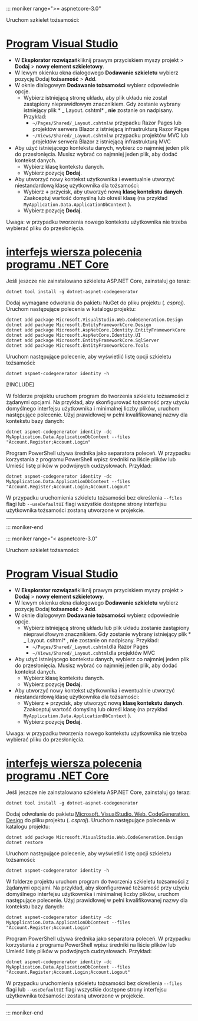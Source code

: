 ::: moniker range=">= aspnetcore-3.0"

Uruchom szkielet tożsamości:

# <a name="visual-studio"></a>[Program Visual Studio](#tab/visual-studio)

* W **Eksplorator rozwiązań**kliknij prawym przyciskiem myszy projekt > **Dodaj** > **nowy element szkieletowy**.
* W lewym okienku okna dialogowego **Dodawanie szkieletu** wybierz pozycję Dodaj **tożsamość** > **Add**.
* W oknie dialogowym **Dodawanie tożsamości** wybierz odpowiednie opcje.
  * Wybierz istniejącą stronę układu, aby plik układu nie został zastąpiony nieprawidłowym znacznikiem. Gdy zostanie wybrany istniejący plik * \_ Layout. cshtml* , **nie** zostanie on nadpisany. Przykład:
    * `~/Pages/Shared/_Layout.cshtml`w przypadku Razor Pages lub projektów serwera Blazor z istniejącą infrastrukturą Razor Pages
    * `~/Views/Shared/_Layout.cshtml`w przypadku projektów MVC lub projektów serwera Blazor z istniejącą infrastrukturą MVC
* Aby użyć istniejącego kontekstu danych, wybierz co najmniej jeden plik do przesłonięcia. Musisz wybrać co najmniej jeden plik, aby dodać kontekst danych.
  * Wybierz klasę kontekstu danych.
  * Wybierz pozycję **Dodaj**.
* Aby utworzyć nowy kontekst użytkownika i ewentualnie utworzyć niestandardową klasę użytkownika dla tożsamości:
  * Wybierz **+** przycisk, aby utworzyć nową **klasę kontekstu danych**. Zaakceptuj wartość domyślną lub określ klasę (na przykład `MyApplication.Data.ApplicationDbContext` ).
  * Wybierz pozycję **Dodaj**.

Uwaga: w przypadku tworzenia nowego kontekstu użytkownika nie trzeba wybierać pliku do przesłonięcia.

# <a name="net-core-cli"></a>[interfejs wiersza polecenia programu .NET Core](#tab/netcore-cli)

Jeśli jeszcze nie zainstalowano szkieletu ASP.NET Core, zainstaluj go teraz:

```dotnetcli
dotnet tool install -g dotnet-aspnet-codegenerator
```

Dodaj wymagane odwołania do pakietu NuGet do pliku projektu (*. csproj*). Uruchom następujące polecenia w katalogu projektu:

```dotnetcli
dotnet add package Microsoft.VisualStudio.Web.CodeGeneration.Design
dotnet add package Microsoft.EntityFrameworkCore.Design
dotnet add package Microsoft.AspNetCore.Identity.EntityFrameworkCore
dotnet add package Microsoft.AspNetCore.Identity.UI
dotnet add package Microsoft.EntityFrameworkCore.SqlServer
dotnet add package Microsoft.EntityFrameworkCore.Tools
```

Uruchom następujące polecenie, aby wyświetlić listę opcji szkieletu tożsamości:

```dotnetcli
dotnet aspnet-codegenerator identity -h
```

[!INCLUDE[](~/includes/scaffoldTFM.md)]

W folderze projektu uruchom program do tworzenia szkieletu tożsamości z żądanymi opcjami. Na przykład, aby skonfigurować tożsamość przy użyciu domyślnego interfejsu użytkownika i minimalnej liczby plików, uruchom następujące polecenie. Użyj prawidłowej w pełni kwalifikowanej nazwy dla kontekstu bazy danych:

```dotnetcli
dotnet aspnet-codegenerator identity -dc MyApplication.Data.ApplicationDbContext --files "Account.Register;Account.Login"
```

Program PowerShell używa średnika jako separatora poleceń. W przypadku korzystania z programu PowerShell wpisz średniki na liście plików lub Umieść listę plików w podwójnych cudzysłowach. Przykład:

```dotnetcli
dotnet aspnet-codegenerator identity -dc MyApplication.Data.ApplicationDbContext --files "Account.Register;Account.Login;Account.Logout"
```

W przypadku uruchomienia szkieletu tożsamości bez określenia `--files` flagi lub `--useDefaultUI` flagi wszystkie dostępne strony interfejsu użytkownika tożsamości zostaną utworzone w projekcie.

---

::: moniker-end

::: moniker range="< aspnetcore-3.0"

Uruchom szkielet tożsamości:

# <a name="visual-studio"></a>[Program Visual Studio](#tab/visual-studio)

* W **Eksplorator rozwiązań**kliknij prawym przyciskiem myszy projekt > **Dodaj** > **nowy element szkieletowy**.
* W lewym okienku okna dialogowego **Dodawanie szkieletu** wybierz pozycję Dodaj **tożsamość** > **Add**.
* W oknie dialogowym **Dodawanie tożsamości** wybierz odpowiednie opcje.
  * Wybierz istniejącą stronę układu lub plik układu zostanie zastąpiony nieprawidłowym znacznikiem. Gdy zostanie wybrany istniejący plik * \_ Layout. cshtml* , **nie** zostanie on nadpisany. Przykład:
    * `~/Pages/Shared/_Layout.cshtml`dla Razor Pages
    * `~/Views/Shared/_Layout.cshtml`dla projektów MVC
* Aby użyć istniejącego kontekstu danych, wybierz co najmniej jeden plik do przesłonięcia. Musisz wybrać co najmniej jeden plik, aby dodać kontekst danych.
  * Wybierz klasę kontekstu danych.
  * Wybierz pozycję **Dodaj**.
* Aby utworzyć nowy kontekst użytkownika i ewentualnie utworzyć niestandardową klasę użytkownika dla tożsamości:
  * Wybierz **+** przycisk, aby utworzyć nową **klasę kontekstu danych**. Zaakceptuj wartość domyślną lub określ klasę (na przykład `MyApplication.Data.ApplicationDbContext` ).
  * Wybierz pozycję **Dodaj**.

Uwaga: w przypadku tworzenia nowego kontekstu użytkownika nie trzeba wybierać pliku do przesłonięcia.

# <a name="net-core-cli"></a>[interfejs wiersza polecenia programu .NET Core](#tab/netcore-cli)

Jeśli jeszcze nie zainstalowano szkieletu ASP.NET Core, zainstaluj go teraz:

```dotnetcli
dotnet tool install -g dotnet-aspnet-codegenerator
```

Dodaj odwołanie do pakietu [Microsoft. VisualStudio. Web. CodeGeneration. Design](https://www.nuget.org/packages/Microsoft.VisualStudio.Web.CodeGeneration.Design/) do pliku projektu (*. csproj*). Uruchom następujące polecenia w katalogu projektu:

```dotnetcli
dotnet add package Microsoft.VisualStudio.Web.CodeGeneration.Design
dotnet restore
```

Uruchom następujące polecenie, aby wyświetlić listę opcji szkieletu tożsamości:

```dotnetcli
dotnet aspnet-codegenerator identity -h
```

W folderze projektu uruchom program do tworzenia szkieletu tożsamości z żądanymi opcjami. Na przykład, aby skonfigurować tożsamość przy użyciu domyślnego interfejsu użytkownika i minimalnej liczby plików, uruchom następujące polecenie. Użyj prawidłowej w pełni kwalifikowanej nazwy dla kontekstu bazy danych:

```dotnetcli
dotnet aspnet-codegenerator identity -dc MyApplication.Data.ApplicationDbContext --files "Account.Register;Account.Login"
```

Program PowerShell używa średnika jako separatora poleceń. W przypadku korzystania z programu PowerShell wpisz średniki na liście plików lub Umieść listę plików w podwójnych cudzysłowach. Przykład:

```dotnetcli
dotnet aspnet-codegenerator identity -dc MyApplication.Data.ApplicationDbContext --files "Account.Register;Account.Login;Account.Logout"
```

W przypadku uruchomienia szkieletu tożsamości bez określenia `--files` flagi lub `--useDefaultUI` flagi wszystkie dostępne strony interfejsu użytkownika tożsamości zostaną utworzone w projekcie.

---

::: moniker-end
